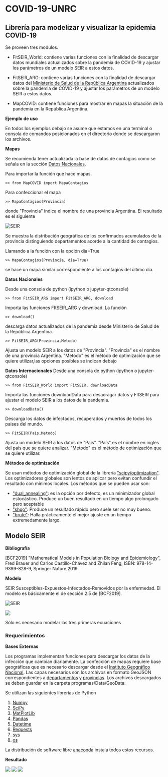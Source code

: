 # COVID-19-UNRC
<h2> Librería para modelizar y visualizar la epidemia COVID-19 </h2>

Se proveen tres modulos.

* FitSEIR_World: contiene varias funciones con la finalidad de descargar datos mundiales actualizados sobre la pandemia de COVID-19 y ajustar los parámetros de   un modelo SEIR a estos datos.

* FitSEIR_ARG:  contiene varias funciones con la finalidad de descargar datos del [Ministerio de Salud de la República Argentina](https://www.argentina.gob.ar/salud) actualizados sobre la pandemia de COVID-19 y ajustar los parámetros de   un modelo SEIR a estos datos.

* MapCOVID: contiene funciones para mostrar en mapas la situación de la pandemia en la República Argentina.


**Ejemplo de uso**

En todos los ejemplos debajo se asume que estamos en una terminal o consola de comandos posicionados en el directorio donde se descargaron los archivos.

**Mapas**

Se recomienda tener actualizada la base de datos de contagios como se señala en la sección [Datos Nacionales](#item1).

Para importar la función que hace mapas.

    >> from MapCOVID import MapaContagios

Para confeccionar el mapa

    >> MapaContagios(Provincia)

donde "Provincia" indica el nombre de una provincia Argentina. El resultado es el siguiente

![SEIR](Imagenes/EjemplosMapas.png)

Se muestra la distribución geográfica de los confirmados acumulados de la provincia distinguiendo departamentos acorde a la cantidad de contagios.

Llamando a la función con la opción dia=True

    >> MapaContagios(Provincia, dia=True)
    
se hace un mapa similar correspondiente a los contagios del último día.

<a name=”item1″></a>
**Datos Nacionales**


Desde una consola de python (ipython o jupyter-qtconsole)

    >> from FitSEIR_ARG import FitSEIR_ARG, download

Importa las funciones FItSEIR_ARG  y download. La función

    >> download()

descarga datos actualizados de la pandemia desde Ministerio de Salud de la República Argentina.

    >> FitSEIR_ARG(Provincia,Metodo)

Ajusta un modelo SEIR a los datos de "Provincia". "Provincia" es  el nombre de una provincia Argentina.  "Metodo" es el método de optimización que se quiere utilizar,las opciones posibles se indican debajo


**Datos Internacionales**
Desde una consola de python (ipython o jupyter-qtconsole)

    >> from FitSEIR_World import FitSEIR, downloadData

Importa las funciones downloadData para desacragar datos y FItSEIR para ajustar el modelo SEIR a los datos de la pandemia.

    >> downloadData()

Descarga los datos de infectados, recuperados y muertos de todos los paises del mundo.

    >> FitSEIR(Pais,Metodo)

Ajusta un modelo SEIR a los datos de "Pais". "Pais" es  el nombre en ingles del país que se quiere analizar.  "Metodo" es el método de optimización que se quiere utilizar.

**Métodos de optimización**

Se usan métodos de optimización global de la librería ["scipy/optimization"](https://docs.scipy.org/doc/scipy/reference/optimize.html). Los optimizadores globales son lentos de aplicar pero evitan confundir el resultado con mínimos locales. Los métodos que se pueden usar son:

* ["dual_annealing"](https://docs.scipy.org/doc/scipy/reference/generated/scipy.optimize.dual_annealing.html#scipy.optimize.dual_annealing): es la opción por defecto, es un minimizador global estocástico.  Produce un buen resultado en un tiempo algo prolongado pero aceptable
* ["shgo"](https://docs.scipy.org/doc/scipy/reference/generated/scipy.optimize.shgo.html): Produce un resultado rápido pero suele ser no muy bueno.
* ["brute"](https://docs.scipy.org/doc/scipy/reference/generated/scipy.optimize.brute.html#scipy.optimize.brute): Halla prácticamente el mejor ajuste en un tiempo extremedamente largo.

<h2> Modelo SEIR </h2>

<b> Bibliografía </b>

[BCF2019] "Mathematical Models in Population Biology and Epidemiology", Fred Brauer and Carlos Castillo-Chavez and Zhilan Feng, ISBN: 978-14-9399-828-9, Springer Nature,2019.

**Modelo**


SEIR Susceptibles-Expuestos-Infectados-Removidos por la enfermedad.  El modelo es básicamente el de sección 2.5 de [BCF2019].

![SEIR](Imagenes/SEIR.png)

![](Imagenes/Formulas.png)

Sólo es necesario modelar las tres primeras  ecuaciones

### Requerimientos ###

**Bases Externas**

Los programas implementan funciones para descargar los datos de la infección que cambian diariamente. La confección de mapas requiere base geográficas que es necesario descargar desde el [Instituto Geográfico Nacional](https://www.ign.gob.ar/NuestrasActividades/InformacionGeoespacial/CapasSIG). Las capas necesarios son los archivos en formato GeoJSON correspondientes a [departamentos](http://ramsac.ign.gob.ar/operaciones_sig/shp_from_geoserver/download.php?f=Z2VvanNvbjo6ZGVwYXJ0YW1lbnRvLnppcA%3D%3D) y [provincias](http://ramsac.ign.gob.ar/operaciones_sig/shp_from_geoserver/download.php?f=Z2VvanNvbjo6cHJvdmluY2lhLnppcA%3D%3D). Los archivos descargados se deben guardar en la carpeta programas/Data/GeoData.   

Se utilizan las siguientes librerías de Python
1. [Numpy](https://numpy.org/)
2. [SciPy](https://www.scipy.org/)
3. [MatPlotLib](https://matplotlib.org/)
4. [Pandas](https://pandas.pydata.org/)
5. [Datetime](https://docs.python.org/3/library/datetime.html)
6. [Requests](https://pypi.org/project/requests/)
7. [sys](https://docs.python.org/3/library/sys.html)
8. [os](https://docs.python.org/3/library/os.html)

La distribución de software libre [anaconda](https://www.anaconda.com/) instala todos estos recursos.

**Resultado**<a name=”item1″></a>

![](Imagenes/18-junio-2020-Buenos-Aires.png)
![](Imagenes/18-junio-2020-CABA.png)
![](Imagenes/18-junio-2020-Córdoba.png)
